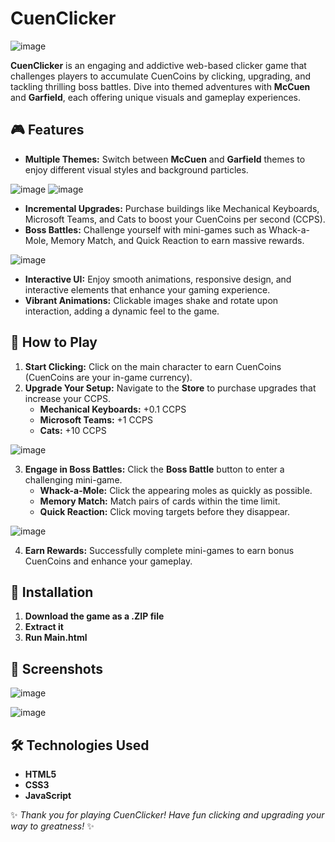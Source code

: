 # CuenClicker

![image](https://github.com/user-attachments/assets/b498de0d-3e7e-4ff7-9fb7-b05a2a5bf7d5)


**CuenClicker** is an engaging and addictive web-based clicker game that challenges players to accumulate CuenCoins by clicking, upgrading, and tackling thrilling boss battles. Dive into themed adventures with **McCuen** and **Garfield**, each offering unique visuals and gameplay experiences.

## 🎮 Features

- **Multiple Themes:** Switch between **McCuen** and **Garfield** themes to enjoy different visual styles and background particles.

![image](https://github.com/user-attachments/assets/0805ef7a-103a-4527-aba1-c3178c2cb4c4)   ![image](https://github.com/user-attachments/assets/26053111-c446-4ade-bd90-8c225bab9e42)



- **Incremental Upgrades:** Purchase buildings like Mechanical Keyboards, Microsoft Teams, and Cats to boost your CuenCoins per second (CCPS).
- **Boss Battles:** Challenge yourself with mini-games such as Whack-a-Mole, Memory Match, and Quick Reaction to earn massive rewards.

![image](https://github.com/user-attachments/assets/a879802b-e2c0-47c1-8a1d-5d4dba7dc544)

- **Interactive UI:** Enjoy smooth animations, responsive design, and interactive elements that enhance your gaming experience.
- **Vibrant Animations:** Clickable images shake and rotate upon interaction, adding a dynamic feel to the game.

## 📜 How to Play

1. **Start Clicking:** Click on the main character to earn CuenCoins (CuenCoins are your in-game currency).
2. **Upgrade Your Setup:** Navigate to the **Store** to purchase upgrades that increase your CCPS.
   - **Mechanical Keyboards:** +0.1 CCPS
   - **Microsoft Teams:** +1 CCPS
   - **Cats:** +10 CCPS

![image](https://github.com/user-attachments/assets/42ea182f-667b-4038-8e12-702b0c1a1f69)

3. **Engage in Boss Battles:** Click the **Boss Battle** button to enter a challenging mini-game.
   - **Whack-a-Mole:** Click the appearing moles as quickly as possible.
   - **Memory Match:** Match pairs of cards within the time limit.
   - **Quick Reaction:** Click moving targets before they disappear.


![image](https://github.com/user-attachments/assets/19a6f7a9-c911-4754-96da-a9620ada1b61)


4. **Earn Rewards:** Successfully complete mini-games to earn bonus CuenCoins and enhance your gameplay.

## 🚀 Installation

1. **Download the game as a .ZIP file**
2. **Extract it**
3. **Run Main.html**

## 🎨 Screenshots

![image](https://github.com/user-attachments/assets/9724bb09-ff96-4911-8c48-c9a72d57e9a0)

![image](https://github.com/user-attachments/assets/a88340f9-0e93-4ff7-a130-8dbe83df5c70)

## 🛠️ Technologies Used

- **HTML5**
- **CSS3**
- **JavaScript**


✨ *Thank you for playing CuenClicker! Have fun clicking and upgrading your way to greatness!* ✨
